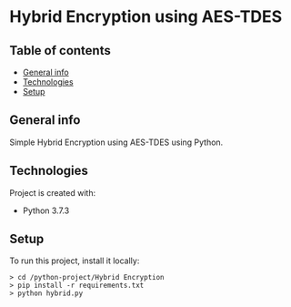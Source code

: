 # Hybrid Encryption using AES-TDES

### 

## Table of contents
* [General info](#general-info)
* [Technologies](#technologies)
* [Setup](#setup)

## General info
Simple Hybrid Encryption using AES-TDES using Python.
	
## Technologies
Project is created with:
* Python 3.7.3
	
## Setup
To run this project, install it locally:

```
> cd /python-project/Hybrid Encryption
> pip install -r requirements.txt
> python hybrid.py
```
